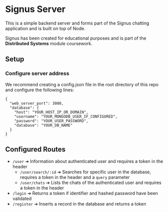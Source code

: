# Signus Server

This is a simple backend server and forms part of the Signus chatting application and is built on top of Node.

Signus has been created for educational purposes and is part of the **Distributed Systems** module coursework.

## Setup

### Configure server address

We recommend creating a config.json file in the root directory of this repo and configure the following lines:

```
{
  "web_server_port": 3000,
  "database": {
    "host": "YOUR_HOST_IP_OR_DOMAIN",
    "username": "YOUR_MONGODB_USER_IF_CONFIGURED",
    "password": "YOUR_USER_PASSWORD",
    "database": "YOUR_DB_NAME"
  }
}
```

## Configured Routes

- `/user` ➔ Information about authenticated user and requires a token in the header
  - `/user/search/:id` ➔ Searches for specific user in the database, requires a token in the header and a `query` parameter
  - `/user/chats` ➔ Lists the chats of the authenticated user and requires a token in the header
- `/login` ➔ Returns a token if identifier and hashed password have been validated
- `/register` ➔ Inserts a record in the database and returns a token
